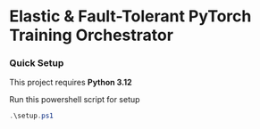 # Elastic & Fault-Tolerant PyTorch Training Orchestrator

### Quick Setup

This project requires **Python 3.12**

Run this powershell script for setup
```powershell
.\setup.ps1
```
